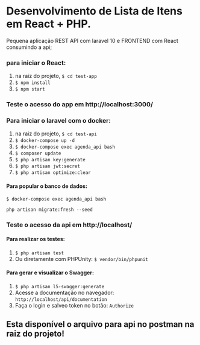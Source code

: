 # Desenvolvimento de Lista de Itens em React + PHP.
Pequena aplicação REST API com laravel 10 e FRONTEND com React consumindo a api;


### para iniciar o React:


1. na raiz do projeto, ``` $ cd test-app ```
2. ``` $ npm install ```
3. ``` $ npm start ```

### Teste o acesso do app em http://localhost:3000/


### Para iniciar o laravel com o docker:


1. na raiz do projeto, ``` $ cd test-api ```
2. ``` $ docker-compose up -d ```
3. ``` $ docker-compose exec agenda_api bash ```
4. ``` $ composer update ```
5. ``` $ php artisan key:generate ```
6. ``` $ php artisan jwt:secret ```
7. ``` $ php artisan optimize:clear ```


#### Para popular o banco de dados:

```
$ docker-compose exec agenda_api bash 
```

```
php artisan migrate:fresh --seed
```

### Teste o acesso da api em http://localhost/


#### Para realizar os testes:
1. ``` $ php artisan test ```
2. Ou diretamente com PHPUnity: ``` $ vendor/bin/phpunit ```


#### Para gerar e visualizar o Swagger:
1. ``` $ php artisan l5-swagger:generate ```
2. Acesse a documentação no navegador: ``` http://localhost/api/documentation ```
2. Faça o login e salveo token no botão: ``` Authorize ```


## Esta disponível o arquivo para api no postman na raiz do projeto!
